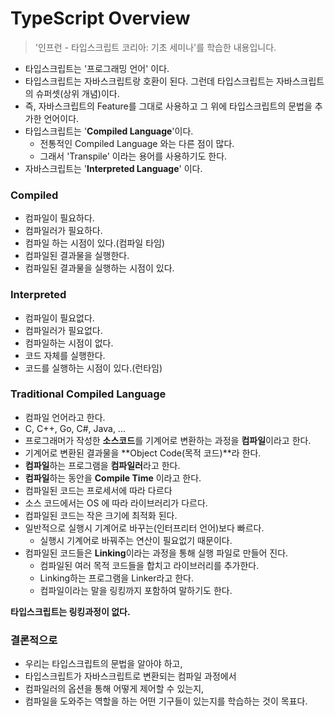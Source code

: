 # TypeScript Overview

> '인프런 - 타입스크립트 코리아: 기초 세미나'를 학습한 내용입니다.



* 타입스크립트는 '프로그래밍 언어' 이다.
* 타입스크립트는 자바스크립트랑 호환이 된다. 그런데 타입스크립트는 자바스크립트의 슈퍼셋(상위 개념)이다.
* 즉, 자바스크립트의 Feature를 그대로 사용하고 그 위에 타입스크립트의 문법을 추가한 언어이다.
* 타입스크립트는 '**Compiled Language**'이다.
  * 전통적인  Compiled Language 와는 다른 점이 많다.
  * 그래서 'Transpile' 이라는 용어를 사용하기도 한다.
* 자바스크립트는 '**Interpreted Language**' 이다.



### Compiled

* 컴파일이 필요하다.
* 컴파일러가 필요하다.
* 컴파일 하는 시점이 있다.(컴파일 타임)
* 컴파일된 결과물을 실행한다.
* 컴파일된 결과물을 실행하는 시점이 있다.



### Interpreted

* 컴파일이 필요없다.
* 컴파일러가 필요없다.
* 컴파일하는 시점이 없다.
* 코드 자체를 실행한다.
* 코드를 실행하는 시점이 있다.(런타임)



### Traditional Compiled Language

* 컴파일 언어라고 한다.
* C, C++, Go, C#, Java, ...
* 프로그래머가 작성한 **소스코드**를 기계어로 변환하는 과정을 **컴파일**이라고 한다.
* 기계어로 변환된 결과물을 **Object Code(목적 코드)**라 한다.
* **컴파일**하는 프로그램을 **컴파일러**라고 한다.
* **컴파일**하는 동안을 **Compile Time** 이라고 한다.
* 컴파일된 코드는 프로세서에 따라 다르다
* 소스 코드에서는 OS 에 따라 라이브러리가 다르다.
* 컴파일된 코드는 작은 크기에 최적화 된다.
* 일반적으로 실행시 기계어로 바꾸는(인터프리터 언어)보다 빠르다.
  * 실행시 기계어로 바꿔주는 연산이 필요없기 때문이다.
* 컴파일된 코드들은 **Linking**이라는 과정을 통해 실행 파일로 만들어 진다.
  * 컴파일된 여러 목적 코드들을 합치고 라이브러리를 추가한다.
  * Linking하는 프로그램을 Linker라고 한다.
  * 컴파일이라는 말을 링킹까지 포함하여 말하기도 한다.



**타입스크립트는 링킹과정이 없다.**



### 결론적으로

* 우리는 타입스크립트의 문법을 알아야 하고,
* 타입스크립트가 자바스크립트로 변환되는 컴파일 과정에서
* 컴파일러의 옵션을 통해 어떻게 제어할 수 있는지,
* 컴파일을 도와주는 역할을 하는 어떤 기구들이 있는지를 학습하는 것이 목표다. 
